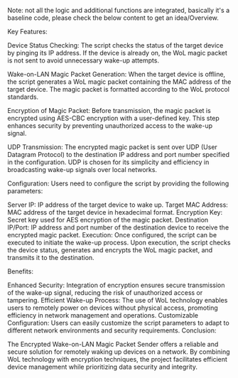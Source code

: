 Note: not all the logic and additional functions are integrated, basically it's a baseline code, please check the below content to get an idea/Overview.

Key Features:

Device Status Checking: The script checks the status of the target device by pinging its IP address. If the device is already on, the WoL magic packet is not sent to avoid unnecessary wake-up attempts.

Wake-on-LAN Magic Packet Generation: When the target device is offline, the script generates a WoL magic packet containing the MAC address of the target device. The magic packet is formatted according to the WoL protocol standards.

Encryption of Magic Packet: Before transmission, the magic packet is encrypted using AES-CBC encryption with a user-defined key. This step enhances security by preventing unauthorized access to the wake-up signal.

UDP Transmission: The encrypted magic packet is sent over UDP (User Datagram Protocol) to the destination IP address and port number specified in the configuration. UDP is chosen for its simplicity and efficiency in broadcasting wake-up signals over local networks.


Configuration: Users need to configure the script by providing the following parameters:

Server IP: IP address of the target device to wake up.
Target MAC Address: MAC address of the target device in hexadecimal format.
Encryption Key: Secret key used for AES encryption of the magic packet.
Destination IP/Port: IP address and port number of the destination device to receive the encrypted magic packet.
Execution: Once configured, the script can be executed to initiate the wake-up process. Upon execution, the script checks the device status, generates and encrypts the WoL magic packet, and transmits it to the destination.

Benefits:

Enhanced Security: Integration of encryption ensures secure transmission of the wake-up signal, reducing the risk of unauthorized access or tampering.
Efficient Wake-up Process: The use of WoL technology enables users to remotely power on devices without physical access, promoting efficiency in network management and operations.
Customizable Configuration: Users can easily customize the script parameters to adapt to different network environments and security requirements.
Conclusion:

The Encrypted Wake-on-LAN Magic Packet Sender offers a reliable and secure solution for remotely waking up devices on a network. By combining WoL technology with encryption techniques, the project facilitates efficient device management while prioritizing data security and integrity.






